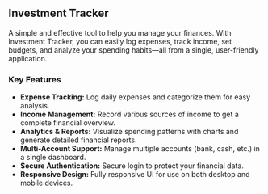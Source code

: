 ## Investment Tracker

A simple and effective tool to help you manage your finances. With Investment Tracker, you can easily log expenses, track income, set budgets, and analyze your spending habits—all from a single, user-friendly application.

### Key Features

- **Expense Tracking:** Log daily expenses and categorize them for easy analysis.
- **Income Management:** Record various sources of income to get a complete financial overview.
- **Analytics & Reports:** Visualize spending patterns with charts and generate detailed financial reports.
- **Multi-Account Support:** Manage multiple accounts (bank, cash, etc.) in a single dashboard.
- **Secure Authentication:** Secure login to protect your financial data.
- **Responsive Design:** Fully responsive UI for use on both desktop and mobile devices.
